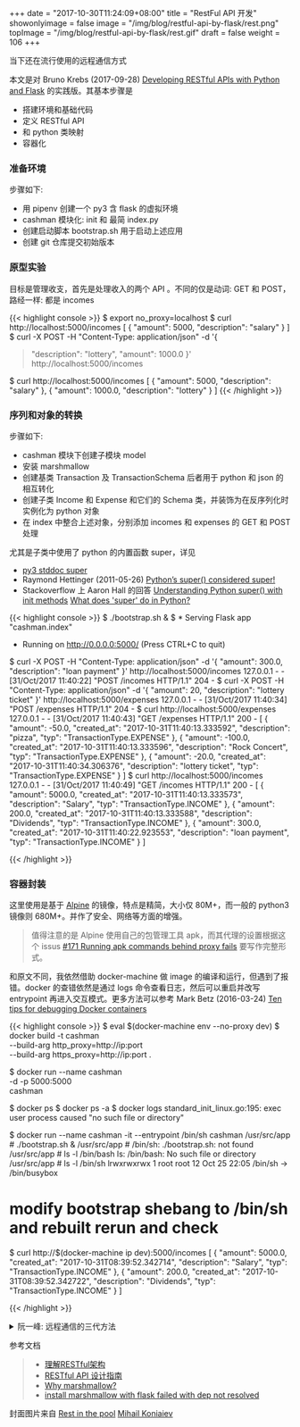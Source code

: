+++
date = "2017-10-30T11:24:09+08:00"
title = "RestFul API 开发"
showonlyimage = false
image = "/img/blog/restful-api-by-flask/rest.png"
topImage =  "/img/blog/restful-api-by-flask/rest.gif"
draft = false
weight = 106
+++

当下还在流行使用的远程通信方式
<!--more-->

本文是对 Bruno Krebs (2017-09-28) [Developing RESTful APIs with Python and Flask](https://auth0.com/blog/developing-restful-apis-with-python-and-flask/) 的实践版。其基本步骤是

- 搭建环境和基础代码
- 定义 RESTful API 
- 和 python 类映射
- 容器化

### 准备环境

步骤如下:

- 用 pipenv 创建一个 py3 含 flask 的虚拟环境
- cashman 模块化: init 和 最简 index.py 
- 创建启动脚本 bootstrap.sh 用于启动上述应用
- 创建 git 仓库提交初始版本


### 原型实验

目标是管理收支，首先是处理收入的两个 API 。不同的仅是动词: GET 和 POST，路经一样: 都是 incomes

{{< highlight console >}}
$ export no_proxy=localhost
$ curl http://localhost:5000/incomes
[
  {
    "amount": 5000, 
    "description": "salary"
  }
]
$ curl -X POST -H "Content-Type: application/json" -d '{
>    "description": "lottery",
>    "amount": 1000.0
> }' http://localhost:5000/incomes

$ curl http://localhost:5000/incomes
[
  {
    "amount": 5000, 
    "description": "salary"
  }, 
  {
    "amount": 1000.0, 
    "description": "lottery"
  }
]
{{< /highlight >}}

### 序列和对象的转换

步骤如下:

- cashman 模块下创建子模块 model
- 安装 marshmallow 
- 创建基类 Transaction 及 TransactionSchema 后者用于 python 和 json 的相互转化
- 创建子类 Income 和 Expense 和它们的 Schema 类，并装饰为在反序列化时实例化为 python 对象
- 在 index 中整合上述对象，分别添加 incomes 和 expenses 的 GET 和 POST 处理

尤其是子类中使用了 python 的内置函数 super，详见 

- [py3 stddoc super](https://docs.python.org/3.6/library/functions.html#super) 
- Raymond Hettinger (2011-05-26) [Python’s super() considered super!](https://rhettinger.wordpress.com/2011/05/26/super-considered-super/) 
- Stackoverflow 上 Aaron Hall 的回答 [Understanding Python super() with init methods](https://stackoverflow.com/a/27134600/4393386) [What does 'super' do in Python?](https://stackoverflow.com/a/33469090/4393386)

{{< highlight console >}}
$ ./bootstrap.sh &
$  * Serving Flask app "cashman.index"
 * Running on http://0.0.0.0:5000/ (Press CTRL+C to quit)

$ curl -X POST -H "Content-Type: application/json" -d '{
    "amount": 300.0,
    "description": "loan payment"
}' http://localhost:5000/incomes
127.0.0.1 - - [31/Oct/2017 11:40:22] "POST /incomes HTTP/1.1" 204 -
$ curl -X POST -H "Content-Type: application/json" -d '{
    "amount": 20,
    "description": "lottery ticket"
}' http://localhost:5000/expenses
127.0.0.1 - - [31/Oct/2017 11:40:34] "POST /expenses HTTP/1.1" 204 -
$ curl http://localhost:5000/expenses
127.0.0.1 - - [31/Oct/2017 11:40:43] "GET /expenses HTTP/1.1" 200 -
[
  {
    "amount": -50.0, 
    "created_at": "2017-10-31T11:40:13.333592", 
    "description": "pizza", 
    "typ": "TransactionType.EXPENSE"
  }, 
  {
    "amount": -100.0, 
    "created_at": "2017-10-31T11:40:13.333596", 
    "description": "Rock Concert", 
    "typ": "TransactionType.EXPENSE"
  }, 
  {
    "amount": -20.0, 
    "created_at": "2017-10-31T11:40:34.306376", 
    "description": "lottery ticket", 
    "typ": "TransactionType.EXPENSE"
  }
]
$ curl http://localhost:5000/incomes
127.0.0.1 - - [31/Oct/2017 11:40:49] "GET /incomes HTTP/1.1" 200 -
[
  {
    "amount": 5000.0, 
    "created_at": "2017-10-31T11:40:13.333573", 
    "description": "Salary", 
    "typ": "TransactionType.INCOME"
  }, 
  {
    "amount": 200.0, 
    "created_at": "2017-10-31T11:40:13.333588", 
    "description": "Dividends", 
    "typ": "TransactionType.INCOME"
  }, 
  {
    "amount": 300.0, 
    "created_at": "2017-10-31T11:40:22.923553", 
    "description": "loan payment", 
    "typ": "TransactionType.INCOME"
  }
]

{{< /highlight >}}

### 容器封装

这里使用是基于 [Alpine](https://en.wikipedia.org/wiki/Alpine_Linux) 的镜像，特点是精简，大小仅 80M+，而一般的 python3 镜像则 680M+。并作了安全、网络等方面的增强。

> 值得注意的是 Alpine 使用自己的包管理工具 apk，而其代理的设置根据这个 issus [#171 Running apk commands behind proxy fails](https://github.com/gliderlabs/docker-alpine/issues/171) 要写作完整形式。

和原文不同，我依然借助 docker-machine 做 image 的编译和运行，但遇到了报错。docker 的查错依然是通过 logs 命令查看日志，然后可以重启并改写 entrypoint 再进入交互模式。更多方法可以参考 Mark Betz (2016-03-24) [Ten tips for debugging Docker containers](https://medium.com/@betz.mark/ten-tips-for-debugging-docker-containers-cde4da841a1d)

{{< highlight console >}}
$ eval $(docker-machine env --no-proxy dev)
$ docker build -t cashman \
    --build-arg http_proxy=http://ip:port \
    --build-arg https_proxy=http://ip:port 
    .

$ docker run --name cashman \
     -d -p 5000:5000 \
     cashman
<hashid>

$ docker ps
$ docker ps -a
$ docker logs <hashid>
standard_init_linux.go:195: exec user process caused "no such file or directory"

$ docker run --name cashman -it --entrypoint /bin/sh cashman
/usr/src/app # ./bootstrap.sh &
/usr/src/app # /bin/sh: ./bootstrap.sh: not found
/usr/src/app # ls -l /bin/bash
ls: /bin/bash: No such file or directory
/usr/src/app # ls -l /bin/sh
lrwxrwxrwx    1 root     root            12 Oct 25 22:05 /bin/sh -> /bin/busybox

# modify bootstrap shebang to /bin/sh and rebuilt rerun and check
$ curl http://$(docker-machine ip dev):5000/incomes
[
  {
    "amount": 5000.0, 
    "created_at": "2017-10-31T08:39:52.342714", 
    "description": "Salary", 
    "typ": "TransactionType.INCOME"
  }, 
  {
    "amount": 200.0, 
    "created_at": "2017-10-31T08:39:52.342722", 
    "description": "Dividends", 
    "typ": "TransactionType.INCOME"
  }
]

{{< /highlight >}}

<details>
  <summary>阮一峰: 远程通信的三代方法</summary>
    {{< tweet 924517735832285184 >}}
</details>

参考文档

> - [理解RESTful架构](http://www.ruanyifeng.com/blog/2011/09/restful.html)
> - [RESTful API 设计指南](http://www.ruanyifeng.com/blog/2014/05/restful_api.html)
> - [Why marshmallow?](https://marshmallow.readthedocs.io/en/latest/why.html)
> - [install marshmallow with flask failed with dep not resolved](https://github.com/kennethreitz/pipenv/issues/992)

封面图片来自 [Rest in the pool](https://dribbble.com/shots/3389841-Rest-in-the-pool) <a href="https://dribbble.com/mihkonyev"><i class="fa fa-dribbble" aria-hidden="true"></i> Mihail Koniaiev</a>
